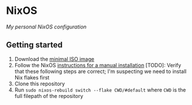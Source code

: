 # NixOS
_My personal NixOS configuration_

## Getting started
1. Download the [minimal ISO image](https://nixos.org/download/#nixos-iso)
2. Follow the NixOS [instructions for a manual installation](https://nixos.org/manual/nixos/stable/#sec-installation-manual)
[TODO]: Verify that these following steps are correct; I'm suspecting we need to install Nix flakes first
3. Clone this repository
4. Run `sudo nixos-rebuild switch --flake CWD/#default` where `CWD` is the full filepath of the repository
